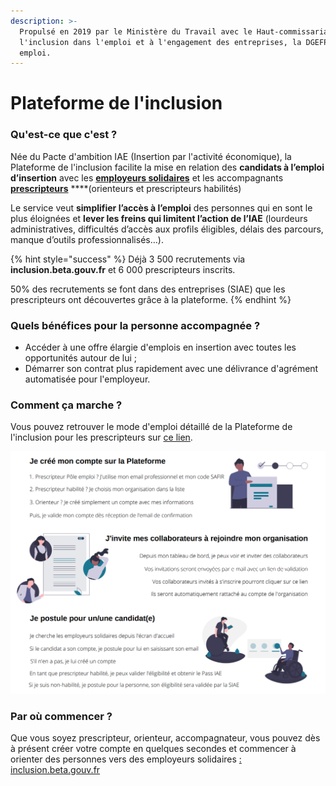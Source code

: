 ```yaml
---
description: >-
  Propulsé en 2019 par le Ministère du Travail avec le Haut-commissariat à
  l'inclusion dans l'emploi et à l'engagement des entreprises, la DGEFP et Pôle
  emploi.
---
```


# Plateforme de l'inclusion

### Qu'est-ce que c'est ? 

Née du Pacte d'ambition IAE \(Insertion par l'activité économique\), la Plateforme de l'inclusion facilite la mise en relation des **candidats à l’emploi d’insertion** avec les [**employeurs solidaires**](https://doc.inclusion.beta.gouv.fr/presentation/employeurs-solidaires) et les accompagnants [**prescripteurs**](https://doc.inclusion.beta.gouv.fr/presentation/prescripteurs-habilites) ****\(orienteurs et prescripteurs habilités\)

Le service veut **simplifier l’accès à l’emploi** des personnes qui en sont le plus éloignées et **lever les freins qui limitent l’action de l’IAE** \(lourdeurs administratives, difficultés d’accès aux profils éligibles, délais des parcours, manque d’outils professionnalisés…\). 

{% hint style="success" %}
Déjà 3 500 recrutements via **inclusion.beta.gouv.fr** et 6 000 prescripteurs inscrits. 

50% des recrutements se font dans des entreprises \(SIAE\) que les prescripteurs ont découvertes grâce à la plateforme. 
{% endhint %}

### Quels bénéfices pour la personne accompagnée ?

* Accéder à une offre élargie d'emplois en insertion avec toutes les opportunités autour de lui ; 
* Démarrer son contrat plus rapidement avec une délivrance d'agrément automatisée pour l'employeur. 

### Comment ça marche ?

Vous pouvez retrouver le mode d'emploi détaillé de la Plateforme de l'inclusion pour les prescripteurs sur [ce lien](https://doc.inclusion.beta.gouv.fr/mon-mode-demploi-prescripteur). 

![](../.gitbook/assets/capture-de-cran-2020-07-31-a-10.55.23.png)

### Par où commencer ? 

Que vous soyez prescripteur, orienteur, accompagnateur, vous pouvez dès à présent créer votre compte en quelques secondes et commencer à orienter des personnes vers des employeurs solidaires [: inclusion.beta.gouv.fr](https://inclusion.beta.gouv.fr/)

